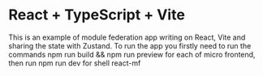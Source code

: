 # React + TypeScript + Vite

This is an example of module federation app writing on React, Vite and sharing the state with Zustand.
To run the app you firstly need to run the commands npm run build && npm run preview for each of micro frontend, then run npm run dev for shell react-mf